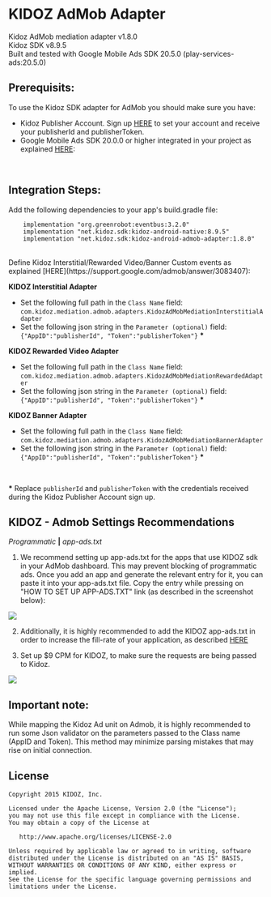 




# KIDOZ AdMob Adapter
Kidoz AdMob mediation adapter v1.8.0 <BR>
Kidoz SDK v8.9.5 <BR>
Built and tested with Google Mobile Ads SDK 20.5.0 (play-services-ads:20.5.0)<BR>


## Prerequisits: ##
To use the Kidoz SDK adapter for AdMob you should make sure you have:
* Kidoz Publisher Account. Sign up [HERE](http://accounts.kidoz.net/publishers/register?utm_source=&utm_content=&utm_campaign=&utm_medium=) to set your account and receive your publisherId and publisherToken.
* Google Mobile Ads SDK 20.0.0 or higher integrated in your project as explained [HERE](https://developers.google.com/admob/android/quick-start):

</br>

## Integration Steps: ##
Add the following dependencies to your app's build.gradle file:
```
    implementation "org.greenrobot:eventbus:3.2.0"
    implementation "net.kidoz.sdk:kidoz-android-native:8.9.5"
    implementation "net.kidoz.sdk:kidoz-android-admob-adapter:1.8.0"
```

<BR>
Define Kidoz Interstitial/Rewarded Video/Banner Custom events as explained [HERE](https://support.google.com/admob/answer/3083407):
 
**KIDOZ Interstitial Adapter**
* Set the following full path in the `Class Name` field: </br>
`com.kidoz.mediation.admob.adapters.KidozAdMobMediationInterstitialAdapter`
* Set the following json string in the `Parameter (optional)` field: </br>
`{"AppID":"publisherId", "Token":"publisherToken"}` <B>*</B>

**KIDOZ Rewarded Video Adapter**
* Set the following full path in the `Class Name` field: </br>
`com.kidoz.mediation.admob.adapters.KidozAdMobMediationRewardedAdapter`
* Set the following json string in the `Parameter (optional)` field: </br>
`{"AppID":"publisherId", "Token":"publisherToken"}` <B>*</B>

**KIDOZ Banner Adapter**
* Set the following full path in the `Class Name` field: </br>
`com.kidoz.mediation.admob.adapters.KidozAdMobMediationBannerAdapter`
* Set the following json string in the `Parameter (optional)` field: </br>
`{"AppID":"publisherId", "Token":"publisherToken"}` <B>*</B>
</br>

<B>*</B> Replace `publisherId` and `publisherToken` with the credentials received during the Kidoz Publisher Account sign up.


## KIDOZ - Admob Settings Recommendations ##

_Programmatic_ **|** _app-ads.txt_

1. We recommend setting up app-ads.txt for the apps that use KIDOZ sdk in your AdMob dashboard. This may prevent blocking of programmatic ads.
Once you add an app and generate the relevant entry for it, you can paste it into your app-ads.txt file. Copy the entry while pressing on "HOW TO SET UP APP-ADS.TXT" link (as described in the screenshot below):

<p align="left">
  <img src="https://cdn.kidoz.net/new/sdk/GITHUB_GRAPHICS/KIDOZ_SDK_Documentaions/admob_app_ads_txt2.png" />
</p>

2. Additionally, it is highly recommended to add the KIDOZ app-ads.txt in order to increase the fill-rate of your application, as described [HERE](https://kidoz.net/introappadstext)

3. Set up $9 CPM for KIDOZ, to make sure the requests are being passed to Kidoz.

<p align="left">
  <img src="https://cdn.kidoz.net/new/sdk/GITHUB_GRAPHICS/KIDOZ_SDK_Documentaions/admob_adsources_waterfall.png" />
</p>

## Important note: ##
While mapping the Kidoz Ad unit on Admob, it is highly recommended to run some Json validator on the parameters passed to the Class name (AppID and Token). This method may minimize parsing mistakes that may rise on initial connection.


License
--------

    Copyright 2015 KIDOZ, Inc.

    Licensed under the Apache License, Version 2.0 (the "License");
    you may not use this file except in compliance with the License.
    You may obtain a copy of the License at

       http://www.apache.org/licenses/LICENSE-2.0

    Unless required by applicable law or agreed to in writing, software
    distributed under the License is distributed on an "AS IS" BASIS,
    WITHOUT WARRANTIES OR CONDITIONS OF ANY KIND, either express or implied.
    See the License for the specific language governing permissions and
    limitations under the License.

